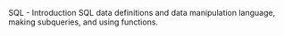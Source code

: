 SQL - Introduction
SQL data definitions and data manipulation language, making subqueries, and using functions.
